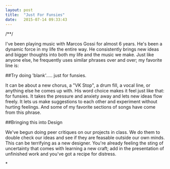 ```yaml
---
layout: post
title:  "Just For Funsies"
date:   2015-07-14 09:33:43
---
```

/*<style type="text/css">
    .sidenote,.marginnote {
        display: none;
    }
    @media screen and (min-width: 550px) {
        .sidenote,.marginnote {
            display: initial;
        }
    }

</style>*/


I've been playing music with Marcos Gossi for almost 6 years. He's been a dynamic force in my life the entire way. He consistently brings new ideas and bigger thoughts into both my life and the music we make. Just like anyone else, he frequently uses similar phrases over and over; my favorite line is:

##Try doing 'blank'..... just for funsies.

It can be about a new chorus, a "VK Stop", a drum fill, a vocal line, or anything else he comes up with. His word choice makes it feel just like that: for funsies. It takes the pressure and anxiety away and lets new ideas flow freely. It lets us make suggestions to each other and experiment without hurting feelings. And some of my favorite sections of songs have come from this phrase. 

##Bringing this into Design

We've begun doing peer critiques on our projects in class. We do them to double check our ideas and see if they are feasable outside our own minds. This can be terrifying as a new designer. You're already feeling the sting of uncertainty that comes with learning a new craft; add in the presentation of unfinished work and you've got a recipe for distress. 








&#42; 